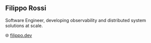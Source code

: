 ## Filippo Rossi

Software Engineer, developing observability and distributed system solutions at scale.

🌐 [filippo.dev](https://filippo.dev/)
